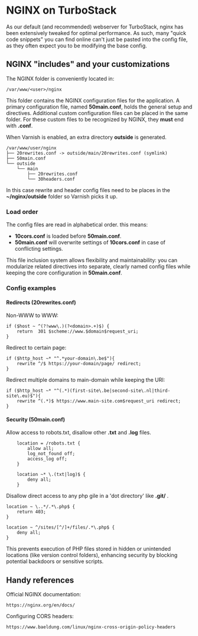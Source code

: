 # NGINX on TurboStack

As our default (and recommended) webserver for TurboStack, nginx has been extensively tweaked for optimal performance. As such, many "quick code snippets" you can find online can't just be pasted into the config file, as they often expect you to be modifying the base config.

## NGINX "includes" and your customizations

The NGINX folder is conveniently located in:

```
/var/www/<user>/nginx
```

This folder contains the NGINX configuration files for the application. A primary configuration file, named **50main.conf**, holds the general setup and directives. Additional custom configuration files can be placed in the same folder. For these custom files to be recognized by NGINX, they **must** end with **.conf**.

When Varnish is enabled, an extra directory **outside** is generated.

```
/var/www/user/nginx
├── 20rewrites.conf -> outside/main/20rewrites.conf (symlink)
├── 50main.conf
└── outside
    └── main
        ├── 20rewrites.conf
        └── 30headers.conf
```

In this case rewrite and header config files need to be places in the **~/nginx/outside** folder so Varnish picks it up. 

### Load order

The config files are read in alphabetical order. this means:

* **10cors.conf** is loaded before **50main.conf**.
* **50main.conf** will overwrite settings of **10cors.conf** in case of conflicting settings.  

This file inclusion system allows flexibility and maintainability: you can modularize related directives into separate, clearly named config files while keeping the core configuration in **50main.conf**.

### Config examples

#### Redirects (20rewrites.conf)

Non-WWW to WWW:

```
if ($host ~ ^(?!www\.)(?<domain>.+)$) {
    return  301 $scheme://www.$domain$request_uri;
}
```

Redirect to certain page:

```
if ($http_host ~* "^.*your-domain\.be$"){
    rewrite ^/$ https://your-domain/page/ redirect;
}
```

Redirect multiple domains to main-domain while keeping the URI:

```
if ($http_host ~* "^(.*)(first-site\.be|second-site\.nl|third-site\.eu)$"){
    rewrite ^(.*)$ https://www.main-site.com$request_uri redirect;
}
```

#### Security (50main.conf)

Allow access to robots.txt, disallow other **.txt** and **.log** files.

```
    location = /robots.txt {
        allow all;
        log_not_found off;
        access_log off;
    }
    
    location ~* \.(txt|log)$ {
        deny all;
    }
```

Disallow direct access to any php gile in a 'dot directory' like **.git/** .

```
location ~ \..*/.*\.php$ {
    return 403;
}

location ~ ^/sites/[^/]+/files/.*\.php$ {
    deny all;
}
```

This prevents execution of PHP files stored in hidden or unintended locations (like version control folders), enhancing security by blocking potential backdoors or sensitive scripts.

## Handy references

Official NGINX documentation:

```
https://nginx.org/en/docs/
```

Configuring CORS headers:

```
https://www.baeldung.com/linux/nginx-cross-origin-policy-headers
```